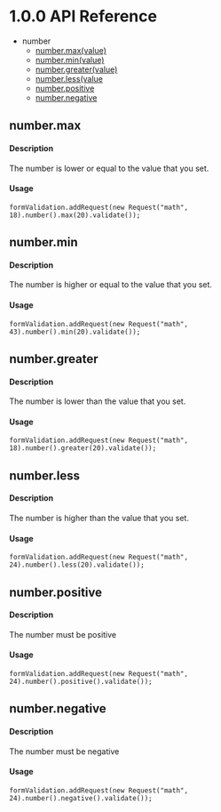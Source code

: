 # 1.0.0 API Reference

* number
  * [number.max(value)](#number.max)
  * [number.min(value)](#number.min)
  * [number.greater(value)](#number.greater)
  * [number.less(value](#number.less)
  * [number.positive](#number.positive)
  * [number.negative](#number.negative)
 
 
## <a name="number.max"></a>number.max
#### Description
The number is lower or equal to the value that you set.
#### Usage
```
formValidation.addRequest(new Request("math", 18).number().max(20).validate());
```


## <a name="number.min"></a>number.min
#### Description
The number is higher or equal to the value that you set.
#### Usage
```
formValidation.addRequest(new Request("math", 43).number().min(20).validate());
```


## <a name="number.greater"></a>number.greater
#### Description
The number is lower than the value that you set.
#### Usage
```
formValidation.addRequest(new Request("math", 18).number().greater(20).validate());
```


## <a name="number.less"></a>number.less
#### Description
The number is higher than the value that you set.
#### Usage
```
formValidation.addRequest(new Request("math", 24).number().less(20).validate());
```


## <a name="number.positive"></a>number.positive
#### Description
The number must be positive
#### Usage
```
formValidation.addRequest(new Request("math", 24).number().positive().validate());
```

## <a name="number.negative"></a>number.negative
#### Description
The number must be negative
#### Usage
```
formValidation.addRequest(new Request("math", 24).number().negative().validate());
```

